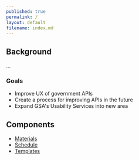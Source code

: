 ```yaml
---
published: true
permalink: /
layout: default
filename: index.md
---
```



## Background

...

### Goals

* Improve UX of government APIs 
* Create a process for improving APIs in the future
* Expand GSA's Usability Services into new area

## Components

* [Materials](http://graybrooks.com/API-Usability-Testing/materials/)
* [Schedule](http://graybrooks.com/API-Usability-Testing/schedule/)
* [Templates](http://graybrooks.com/API-Usability-Testing/templates/)
